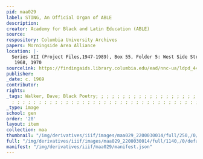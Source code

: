 ```yaml
---
pid: maa029
label: STING, An Official Organ of ABLE
description:
creator: Academy for Black and Latin Education (ABLE)
source:
respository: Columbia University Archives
papers: Morningside Area Alliance
location: |-
  Series XII (Project Files,1947-1989), Box 55, Folder 5: West Side Street Academy,
   1968, 1970
sourcelink: https://findingaids.library.columbia.edu/ead/nnc-ua/ldpd_4412857
publisher:
_date: c. 1969
contributor:
rights:
_tags: Walker, Dave; Black Poetry; ; ; ; ; ; ; ; ; ; ; ; ; ; ; ; ; ; ; ; ; ; ; ; ;
  ; ; ; ; ; ; ; ; ; ; ; ; ; ; ; ; ; ; ; ; ; ; ; ; ; ; ; ; ; ; ; ; ; ; ; ; ; ;
_type: image
school: gen
order: '28'
layout: item
collection: maa
thumbnail: "/img/derivatives/iiif/images/maa029_2200030014/full/250,/0/default.jpg"
full: "/img/derivatives/iiif/images/maa029_2200030014/full/1140,/0/default.jpg"
manifest: "/img/derivatives/iiif/maa029/manifest.json"
---
```

